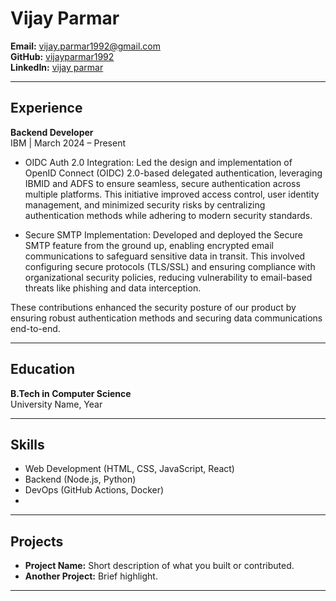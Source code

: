
# Vijay Parmar

**Email:**    vijay.parmar1992@gmail.com  
**GitHub:**   [vijayparmar1992](https://github.com/vijayparmar1992)  
**LinkedIn:** [vijay parmar](https://www.linkedin.com/in/vijay-parmar-31784159/)

---

## Experience

**Backend Developer**  
IBM | March 2024 – Present  
- OIDC Auth 2.0 Integration: Led the design and implementation of OpenID Connect (OIDC) 2.0-based delegated authentication, leveraging IBMID and ADFS to ensure seamless, secure authentication across multiple platforms. This initiative improved access control, user identity management, and minimized security risks by centralizing authentication methods while adhering to modern security standards.

- Secure SMTP Implementation: Developed and deployed the Secure SMTP feature from the ground up, enabling encrypted email communications to safeguard sensitive data in transit. This involved configuring secure protocols (TLS/SSL) and ensuring compliance with organizational security policies, reducing vulnerability to email-based threats like phishing and data interception.

These contributions enhanced the security posture of our product by ensuring robust authentication methods and securing data communications end-to-end.

<!-- Add more experiences as needed -->

---

## Education

**B.Tech in Computer Science**  
University Name, Year

---

## Skills

- Web Development (HTML, CSS, JavaScript, React)
- Backend (Node.js, Python)
- DevOps (GitHub Actions, Docker)
- <!-- Add more skills -->

---

## Projects

- **Project Name:** Short description of what you built or contributed.
- **Another Project:** Brief highlight.

---

<!-- You can add more sections like Certifications, Awards, or Languages if you wish -->
